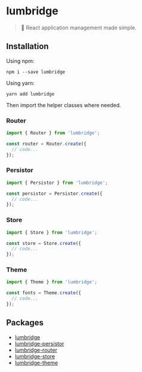 # lumbridge

> 🏰 React application management made simple.

## Installation

Using npm:

```shell
npm i --save lumbridge
```

Using yarn:

```shell
yarn add lumbridge
```

Then import the helper classes where needed.

### Router

```js
import { Router } from 'lumbridge';

const router = Router.create({
  // code...
});
```

### Persistor

```js
import { Persistor } from 'lumbridge';

const persistor = Persistor.create({
  // code...
});
```

### Store

```js
import { Store } from 'lumbridge';

const store = Store.create({
  // code...
});
```

### Theme

```js
import { Theme } from 'lumbridge';

const fonts = Theme.create({
  // code...
});
```

## Packages

- [lumbridge](https://github.com/jackrobertscott/lumbridge/tree/master/packages/lumbridge)
- [lumbridge-persistor](https://github.com/jackrobertscott/lumbridge/tree/master/packages/lumbridge-persistor)
- [lumbridge-router](https://github.com/jackrobertscott/lumbridge/tree/master/packages/lumbridge-router)
- [lumbridge-store](https://github.com/jackrobertscott/lumbridge/tree/master/packages/lumbridge-store)
- [lumbridge-theme](https://github.com/jackrobertscott/lumbridge/tree/master/packages/lumbridge-theme)